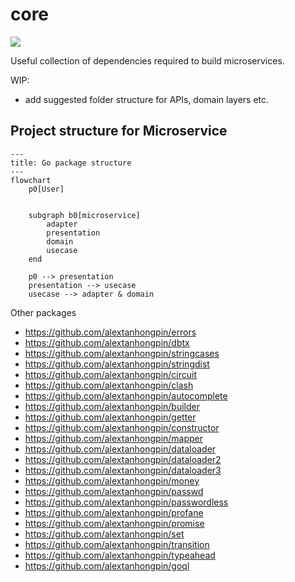 #  core


[![](https://godoc.org/github.com/alextanhongpin/core?status.svg)](http://godoc.org/github.com/alextanhongpin/core)

Useful collection of dependencies required to build microservices.


WIP:
- add suggested folder structure for APIs, domain layers etc.

## Project structure for Microservice

```mermaid
---
title: Go package structure
---
flowchart
    p0[User]


    subgraph b0[microservice]
        adapter
        presentation
        domain
        usecase
    end

    p0 --> presentation
    presentation --> usecase
    usecase --> adapter & domain
```


Other packages

- https://github.com/alextanhongpin/errors
- https://github.com/alextanhongpin/dbtx
- https://github.com/alextanhongpin/stringcases
- https://github.com/alextanhongpin/stringdist
- https://github.com/alextanhongpin/circuit
- https://github.com/alextanhongpin/clash
- https://github.com/alextanhongpin/autocomplete
- https://github.com/alextanhongpin/builder
- https://github.com/alextanhongpin/getter
- https://github.com/alextanhongpin/constructor
- https://github.com/alextanhongpin/mapper
- https://github.com/alextanhongpin/dataloader
- https://github.com/alextanhongpin/dataloader2
- https://github.com/alextanhongpin/dataloader3
- https://github.com/alextanhongpin/money
- https://github.com/alextanhongpin/passwd
- https://github.com/alextanhongpin/passwordless
- https://github.com/alextanhongpin/profane
- https://github.com/alextanhongpin/promise
- https://github.com/alextanhongpin/set
- https://github.com/alextanhongpin/transition
- https://github.com/alextanhongpin/typeahead
- https://github.com/alextanhongpin/goql


